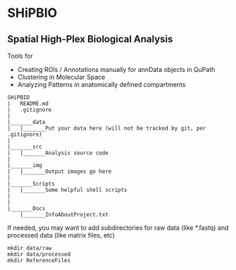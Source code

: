 # SHiPBIO
## Spatial High-Plex Biological Analysis

Tools for 

* Creating ROIs / Annotations manually for annData objects in QuPath
* Clustering in Molecular Space
* Analyzing Patterns in anatomically defined compartments

```
SHiPBIO
|	README.md
|	.gitignore
|
|_______data
|	|_______Put your data here (will not be tracked by git, per .gitignore)
|	
|_______src
|	|_______Analysis source code
|	
|_______img
|	|_______Output images go here
|
|_______Scripts
|	|_______Some helpful shell scripts
|
|
|_______Docs
	|_______InfoAboutProject.txt

```

If needed, you may want to add subdirectories for raw data (like *.fastq) and processed data (like matrix files, etc)

```
mkdir data/raw
mkdir data/processed
mkdir ReferenceFiles
```
